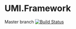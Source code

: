 UMI.Framework
======

Master branch [![Build Status](https://travis-ci.org/Umisoft/umi-framework.png?branch=master)](https://travis-ci.org/Umisoft/umi-framework)

